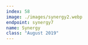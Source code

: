 ```yaml
---
index: 58
image: ./images/synergy2.webp
endpoint: synergy7
name: Synergy
class: "August 2019"
---
```


